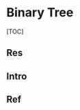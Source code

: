 # Binary Tree

[TOC]



## Res


## Intro


## Ref
[完美二叉树, 完全二叉树和完满二叉树 | cnblog]: https://www.cnblogs.com/idorax/p/6441043.html


